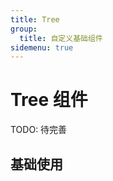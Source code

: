 ```yaml
---
title: Tree
group:
  title: 自定义基础组件
sidemenu: true
---
```


# Tree 组件

TODO: 待完善

## 基础使用

<code src="./demo/basic.tsx"></code>
